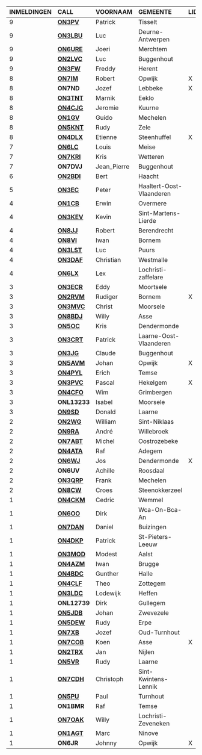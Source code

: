 |INMELDINGEN|CALL|VOORNAAM|GEMEENTE|LID|
|:---|:---|:---|:---|:---|
|9|**<a href="https://www.qrz.com/db/on3pv">ON3PV</a>** | Patrick | Tisselt |  |
|9|**<a href="https://www.qrz.com/db/on3lbu">ON3LBU</a>** | Luc | Deurne-Antwerpen |  |
|9|**<a href="https://www.qrz.com/db/on6ure">ON6URE</a>** | Joeri | Merchtem |  |
|9|**<a href="https://www.qrz.com/db/on2lvc">ON2LVC</a>** | Luc | Buggenhout |  |
|9|**<a href="https://www.qrz.com/db/on3fw">ON3FW</a>** | Freddy | Herent |  |
|8|**<a href="https://www.qrz.com/db/on7im">ON7IM</a>** | Robert | Opwijk | X |
| 8 |**ON7ND**|Jozef|Lebbeke|X|
|8|**<a href="https://www.qrz.com/db/on3tnt">ON3TNT</a>** | Marnik | Eeklo |  |
|8|**<a href="https://www.qrz.com/db/on4cjg">ON4CJG</a>** | Jeromie | Kuurne |  |
|8|**<a href="https://www.qrz.com/db/on1gv">ON1GV</a>** | Guido | Mechelen |  |
|8|**<a href="https://www.qrz.com/db/on5knt">ON5KNT</a>** | Rudy | Zele |  |
|8|**<a href="https://www.qrz.com/db/on4dlx">ON4DLX</a>** | Etienne | Steenhuffel | X |
|7|**<a href="https://www.qrz.com/db/on6lc">ON6LC</a>** | Louis | Meise |  |
|7|**<a href="https://www.qrz.com/db/on7kri">ON7KRI</a>** | Kris | Wetteren |  |
| 7 |**ON7DVJ**|Jean_Pierre|Buggenhout||
|6|**<a href="https://www.qrz.com/db/on2bdi">ON2BDI</a>** | Bert | Haacht |  |
|5|**<a href="https://www.qrz.com/db/on3ec">ON3EC</a>** | Peter | Haaltert-Oost-Vlaanderen |  |
|4|**<a href="https://www.qrz.com/db/on1cb">ON1CB</a>** | Erwin | Overmere |  |
|4|**<a href="https://www.qrz.com/db/on3kev">ON3KEV</a>** | Kevin | Sint-Martens-Lierde |  |
|4|**<a href="https://www.qrz.com/db/on8jj">ON8JJ</a>** | Robert | Berendrecht |  |
|4|**<a href="https://www.qrz.com/db/on8vi">ON8VI</a>** | Iwan | Bornem |  |
|4|**<a href="https://www.qrz.com/db/on3lst">ON3LST</a>** | Luc | Puurs |  |
|4|**<a href="https://www.qrz.com/db/on3daf">ON3DAF</a>** | Christian | Westmalle |  |
|4|**<a href="https://www.qrz.com/db/on6lx">ON6LX</a>** | Lex | Lochristi-zaffelare |  |
|3|**<a href="https://www.qrz.com/db/on3ecr">ON3ECR</a>** | Eddy | Moortsele |  |
|3|**<a href="https://www.qrz.com/db/on2rvm">ON2RVM</a>** | Rudiger | Bornem | X |
|3|**<a href="https://www.qrz.com/db/on3mvc">ON3MVC</a>** | Christ | Moorsele |  |
|3|**<a href="https://www.qrz.com/db/on8bdj">ON8BDJ</a>** | Willy | Asse |  |
|3|**<a href="https://www.qrz.com/db/on5oc">ON5OC</a>** | Kris | Dendermonde |  |
|3|**<a href="https://www.qrz.com/db/on3crt">ON3CRT</a>** | Patrick | Laarne-Oost-Vlaanderen |  |
|3|**<a href="https://www.qrz.com/db/on3jg">ON3JG</a>** | Claude | Buggenhout |  |
|3|**<a href="https://www.qrz.com/db/on5avm">ON5AVM</a>** | Johan | Opwijk | X |
|3|**<a href="https://www.qrz.com/db/on4pyl">ON4PYL</a>** | Erich | Temse |  |
|3|**<a href="https://www.qrz.com/db/on3pvc">ON3PVC</a>** | Pascal | Hekelgem | X |
|3|**<a href="https://www.qrz.com/db/on4cfo">ON4CFO</a>** | Wim | Grimbergen |  |
| 3 |**ONL13233**|Isabel|Moorsele||
|3|**<a href="https://www.qrz.com/db/on9sd">ON9SD</a>** | Donald | Laarne |  |
|2|**<a href="https://www.qrz.com/db/on2wg">ON2WG</a>** | William | Sint-Niklaas |  |
|2|**<a href="https://www.qrz.com/db/on9ra">ON9RA</a>** | André | Willebroek |  |
|2|**<a href="https://www.qrz.com/db/on7abt">ON7ABT</a>** | Michel | Oostrozebeke |  |
|2|**<a href="https://www.qrz.com/db/on4ata">ON4ATA</a>** | Raf | Adegem |  |
|2|**<a href="https://www.qrz.com/db/on6wj">ON6WJ</a>** | Jos | Dendermonde | X |
| 2 |**ON6UV**|Achille|Roosdaal||
|2|**<a href="https://www.qrz.com/db/on3qrp">ON3QRP</a>** | Frank | Mechelen |  |
|2|**<a href="https://www.qrz.com/db/on8cw">ON8CW</a>** | Croes | Steenokkerzeel |  |
|1|**<a href="https://www.qrz.com/db/on4ckm">ON4CKM</a>** | Cedric | Wemmel |  |
|1|**<a href="https://www.qrz.com/db/on6oo">ON6OO</a>** | Dirk | Wca-On-Bca-An |  |
|1|**<a href="https://www.qrz.com/db/on7dan">ON7DAN</a>** | Daniel | Buizingen |  |
|1|**<a href="https://www.qrz.com/db/on4dkp">ON4DKP</a>** | Patrick | St-Pieters-Leeuw |  |
|1|**<a href="https://www.qrz.com/db/on3mod">ON3MOD</a>** | Modest | Aalst |  |
|1|**<a href="https://www.qrz.com/db/on4azm">ON4AZM</a>** | Iwan | Brugge |  |
|1|**<a href="https://www.qrz.com/db/on4bdc">ON4BDC</a>** | Gunther | Halle |  |
|1|**<a href="https://www.qrz.com/db/on4clf">ON4CLF</a>** | Theo | Zottegem |  |
|1|**<a href="https://www.qrz.com/db/on3ldc">ON3LDC</a>** | Lodewijk | Heffen |  |
| 1 |**ONL12739**|Dirk|Gullegem||
|1|**<a href="https://www.qrz.com/db/on5jdb">ON5JDB</a>** | Johan | Zwevezele |  |
|1|**<a href="https://www.qrz.com/db/on5dew">ON5DEW</a>** | Rudy | Erpe |  |
|1|**<a href="https://www.qrz.com/db/on7xb">ON7XB</a>** | Jozef | Oud-Turnhout |  |
|1|**<a href="https://www.qrz.com/db/on7cob">ON7COB</a>** | Koen | Asse | X |
|1|**<a href="https://www.qrz.com/db/on2trx">ON2TRX</a>** | Jan | Nijlen |  |
|1|**<a href="https://www.qrz.com/db/on5vr">ON5VR</a>** | Rudy | Laarne |  |
|1|**<a href="https://www.qrz.com/db/on7cdh">ON7CDH</a>** | Christoph | Sint-Kwintens-Lennik |  |
|1|**<a href="https://www.qrz.com/db/on5pu">ON5PU</a>** | Paul | Turnhout |  |
| 1 |**ON1BMR**|Raf|Temse||
|1|**<a href="https://www.qrz.com/db/on7oak">ON7OAK</a>** | Willy | Lochristi-Zeveneken |  |
|1|**<a href="https://www.qrz.com/db/on1agt">ON1AGT</a>** | Marc | Ninove |  |
| 1 |**ON6JR**|Johnny|Opwijk|X|
